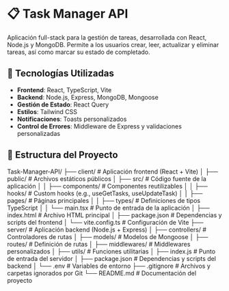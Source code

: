 # 📋 Task Manager API

Aplicación full-stack para la gestión de tareas, desarrollada con React, Node.js y MongoDB. Permite a los usuarios crear, leer, actualizar y eliminar tareas, así como marcar su estado de completado.

## 🚀 Tecnologías Utilizadas

- **Frontend**: React, TypeScript, Vite
- **Backend**: Node.js, Express, MongoDB, Mongoose
- **Gestión de Estado**: React Query
- **Estilos**: Tailwind CSS
- **Notificaciones**: Toasts personalizados
- **Control de Errores**: Middleware de Express y validaciones personalizadas

## 📁 Estructura del Proyecto

Task-Manager-API/
├── client/                 # Aplicación frontend (React + Vite)
│   ├── public/             # Archivos estáticos públicos
│   ├── src/                # Código fuente de la aplicación
│   │   ├── components/     # Componentes reutilizables
│   │   ├── hooks/          # Custom hooks (e.g., useGetTasks, useUpdateTask)
│   │   ├── pages/          # Páginas principales
│   │   ├── types/          # Definiciones de tipos TypeScript
│   │   └── main.tsx        # Punto de entrada de la aplicación
│   ├── index.html          # Archivo HTML principal
│   ├── package.json        # Dependencias y scripts del frontend
│   └── vite.config.ts      # Configuración de Vite
├── server/                 # Aplicación backend (Node.js + Express)
│   ├── controllers/        # Controladores de rutas
│   ├── models/             # Modelos de Mongoose
│   ├── routes/             # Definición de rutas
│   ├── middlewares/        # Middlewares personalizados
│   ├── utils/              # Funciones utilitarias
│   ├── index.js            # Punto de entrada del servidor
│   ├── package.json        # Dependencias y scripts del backend
│   └── .env                # Variables de entorno
├── .gitignore              # Archivos y carpetas ignorados por Git
└── README.md               # Documentación del proyecto
